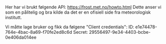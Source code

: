 
Her har vi brukt følgende API: https://frost.met.no/howto.html 
Dette anser vi som en pålitelig og bra kilde da det er en ofisiell side fra meteorologisk institutt. 

Vi måtte lage bruker og fikk da følgene "Client credentials":
ID: e1e74478-764e-4bac-8a69-f70fe2ed8c6d
Secret: 29556497-9e34-4403-bcbe-0e406da014ee


